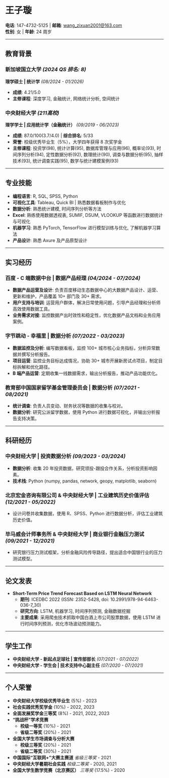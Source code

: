 # 王子璇

**电话**: 147-4732-5125 | **邮箱**: wang_zixuan2001@163.com  
**性别**: 女 | **年龄**: 24 周岁  

---

## 教育背景

### 新加坡国立大学 _(2024 QS 排名: 8)_  
**理学硕士 | 统计学** _(08/2024 - 01/2026)_  
- **成绩**: 4.21/5.0  
- **主修课程**: 深度学习, 金融统计, 网络统计分析, 空间统计

### 中央财经大学 _(211高校)_  
**理学学士 | 应用统计学（金融统计）** _(09/2019 - 06/2023)_  
- **成绩**: 87.0/100(3.7/4.0) | **综合排名**: 5/33  
- **荣誉**: 校级优秀毕业生（5%），大学四年获得 8 次奖学金  
- **主修课程**: 投资学(98), 统计计算(95), 数据库管理与应用(96), 概率论(93), 时间序列分析(94), 定性数据分析(92), 数理统计(90), 调查与数据分析(95), 抽样技术(93), 统计调查实践(95), 数学与统计建模案例(93)  

---

## 专业技能

- **编程语言**: R, SQL, SPSS, Python  
- **可视化工具**: Tableau, Quick BI | 熟悉数据看板制作与优化  
- **数据分析**: 熟悉统计建模, 时间序列分析等方法  
- **Excel**: 熟练使用数据透视表, SUMIF, DSUM, VLOOKUP 等函数进行数据统计与可视化  
- **机器学习**: 熟悉 PyTorch, TensorFlow 进行模型训练与优化, 了解机器学习算法  
- **产品设计**: 熟悉 Axure 及产品原型设计  

---

## 实习经历

### 百度 - C 端数据中台 | **数据产品经理** _(04/2024 - 07/2024)_  
- **数据产品运营及设计**: 负责百度移动生态数据中心的大数据产品设计、运营、更新和维护，产品覆盖 10+ 部门及 30+ 需求。  
- **用户支持与培训**: 运营用户群体，解决日常使用问题，引导产品经理和分析师高效使用数据工具。  
- **业务需求对接**: 监控数据产出时效性和稳定性，优化数据产品文档和业务应用案例。  

### 字节跳动 - 幸福里 | **数据分析** _(07/2022 - 03/2023)_  
- **数据监控及分析**: 编写数据看板，监控 100+ 城市核心业务指标，分析异常数据并撰写分析报告。  
- **项目运营**: 监控业务目标达成情况，协助 30+ 城市开展新房试点项目，制定目标拆解和优化路径。  
- **B 端产品运营**: 定期收集一线数据需求，输出分析报告，推动产品功能优化。  

### 教育部中国国家留学基金管理委员会 | **数据分析** _(07/2021 - 08/2021)_  
- **统计调查**: 负责人员变动、财务状况等数据的收集与校对。  
- **数据分析**: 研究公派留学数据，使用 Python 进行数据可视化，并输出分析报告支持决策。  

---

## 科研经历

### 中央财经大学 | **投资数据分析** _(09/2023 - 03/2024)_  
- **数据分析**: 收集 20 年投资数据，研究领投-跟投合作关系，分析投资影响因素。  
- **技术栈**: Python (numpy, pandas, network, geopy, matplotlib, seaborn)  

### 北京宏金咨询有限公司 & 中央财经大学 | **工业建筑历史价值评估** _(12/2021 - 05/2022)_  
- 设计问卷并收集数据，使用 R、SPSS、Python 进行数据分析，评估工业建筑历史价值。  

### 毕马威会计师事务所 & 中央财经大学 | **商业银行金融压力测试** _(09/2021 - 12/2021)_  
- 研究银行压力测试框架，分析金融风险传导路径，提出适合中国银行业的压力测试模型。  

---

## 论文发表

- **Short-Term Price Trend Forecast Based on LSTM Neural Network**  
  - **期刊**: ICEDBC 2022 (ISSN: 2352-5428, doi: 10.2991/978-94-6463-036-7_30)  
  - **研究方向**: LSTM, 机器学习, 时间序列预测, 金融数据挖掘  
  - **主要成果**: 采用爬虫技术抓取中国白酒上市公司股票数据，使用 LSTM 进行时间序列预测，优化市场波动预测能力。  

---

## 学生工作

- **中央财经大学 - 新起点足球社 | 宣传部部长** _(07/2021 - 07/2022)_  
- **中央财经大学 - 学生会 | 技术支持中心副主任** _(07/2020 - 07/2021)_  

---

## 个人荣誉

- **中央财经大学校级优秀毕业生** (5%) - 2023  
- **社会实践优秀奖学金** (10%) - 2022, 2023  
- **全面发展奖学金三等奖** (8%) - 2021, 2022, 2023  
- **“挑战杯”学术竞赛**  
  - **校级一等奖** (10%) - 2021  
  - **省级二等奖** (20%) - 2021  
- **全国大学生市场调查与分析大赛**  
  - **校级三等奖** (20%) - 2021  
  - **省级二等奖** (30%) - 2021  
- **中国国际“互联网+”大赛主赛道** _省级三等奖_ - 2021  
- **中央财经大学暑期社会实践** _校级二等奖_ - 2020, 2021  
- **全国大学生数学竞赛（北京赛区）** _三等奖_ (17.5%) - 2020  
